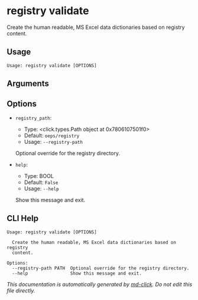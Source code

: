 
# registry validate

Create the human readable, MS Excel data dictionaries based on registry content.

## Usage

```
Usage: registry validate [OPTIONS]
```

## Arguments


## Options

* `registry_path`:
    * Type: <click.types.Path object at 0x7806107501f0>
    * Default: `oeps/registry`
    * Usage: `--registry-path`

    Optional override for the registry directory.



* `help`:
    * Type: BOOL
    * Default: `False`
    * Usage: `--help`

    Show this message and exit.



## CLI Help

```
Usage: registry validate [OPTIONS]

  Create the human readable, MS Excel data dictionaries based on registry
  content.

Options:
  --registry-path PATH  Optional override for the registry directory.
  --help                Show this message and exit.
```


_This documentation is automatically generated by [md-click](https://github.com/RiveryIo/md-click). Do not edit this file directly._

